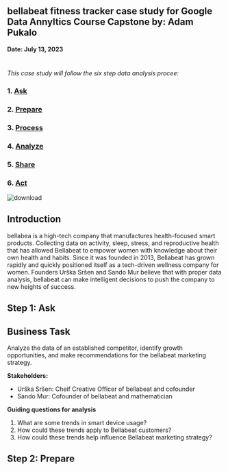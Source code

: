 ## bellabeat fitness tracker case study for Google Data Annyltics Course Capstone by: Adam Pukalo
**Date: July 13, 2023** 
#
_This case study will follow the six step data analysis procee:_
###  1. [Ask](#step-1-ask)
###  2. [Prepare](#step-2-prepare)
###  3. [Process](#step-3-process)
###  4. [Analyze](#step-4-analyze)
###  5. [Share](#step-5-share)
###  6. [Act](#step-6-act)

![download](https://github.com/pukalo19/bellabeat_case_study_Google_Capstone_R/assets/131198211/9e72c0f6-3bf2-49b1-86a3-0bf6412ce524)

## Introduction 
bellabea is a high-tech company that manufactures health-focused smart products. Collecting data on activity, sleep, stress, and reproductive health that has allowed Bellabeat to empower
women with knowledge about their own health and habits. Since it was founded in 2013, Bellabeat has grown rapidly and quickly positioned itself as a tech-driven wellness company for women. Founders Urška Sršen and Sando Mur believe that with proper data analysis, bellabeat can make intelligent decisions to push the company to new heights of success.

## Step 1: Ask

## Business Task
Analyze the data of an established competitor, identify growth opportunities, and make recommendations for the bellabeat marketing strategy.

**Stakeholders:** 

* Urška Sršen: Cheif Creative Officer of bellabeat and cofounder
* Sando Mur: Cofounder of bellabeat and mathematician

**Guiding questions for analysis**
1. What are some trends in smart device usage?
2. How could these trends apply to Bellabeat customers?
3. How could these trends help influence Bellabeat marketing strategy?

## Step 2: Prepare
